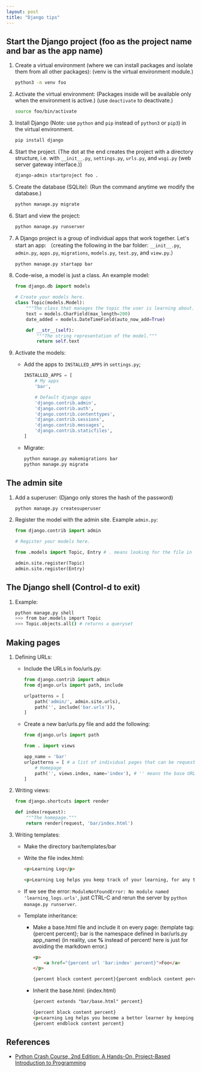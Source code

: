 ```yaml
---
layout: post
title: "Django tips"
---
```


## Start the Django project (foo as the project name and bar as the app name)

1. Create a virtual environment (where we can install packages and isolate them from all other packages): (venv is the virtual environment module.)

    ```sh
    python3 -m venv foo
    ```

2. Activate the virtual environment: (Packages inside will be available only when the environment is active.) (use `deactivate` to deactivate.)

    ```sh
    source foo/bin/activate
    ```

3. Install Django (Note: use `python` and `pip` instead of `python3` or `pip3`) in the virtual environment.

    ```sh
    pip install django
    ```

4. Start the project. (The dot at the end creates the project with a directory structure, i.e. with `__init__.py`, `settings.py`, `urls.py`, and `wsgi.py` (web server gateway interface.))

    ```sh
    django-admin startproject foo .
    ```

5. Create the database (SQLite): (Run the command anytime we modify the database.)

    ```sh
    python manage.py migrate
    ```

6. Start and view the project:

    ```sh
    python manage.py runserver
    ```

7. A Django project is a group of individual apps that work together. Let's start an app: （creating the following in the bar folder: `__init__.py`, `admin.py`, `apps.py`, `migrations`, `models.py`, `test.py`, and `view.py`.）

    ```sh
    python manage.py startapp bar
    ```

8. Code-wise, a model is just a class. An example model:

    ```python
    from django.db import models

    # Create your models here.
    class Topic(models.Model):
        """The class that manages the topic the user is learning about."""
        text = models.CharField(max_length=200)
        date_added = models.DateTimeField(auto_now_add=True)

        def __str__(self):
            """The string representation of the model."""
            return self.text
    ```

9. Activate the models:
    * Add the apps to `INSTALLED_APPS` in `settings.py`;

        ```python
        INSTALLED_APPS = [
            # My apps
            'bar',

            # Default django apps
            'django.contrib.admin',
            'django.contrib.auth',
            'django.contrib.contenttypes',
            'django.contrib.sessions',
            'django.contrib.messages',
            'django.contrib.staticfiles',
        ]
        ```

    * Migrate:

        ```sh
        python manage.py makemigrations bar
        python manage.py migrate
        ```

## The admin site

1. Add a superuser: (Django only stores the hash of the password)

    ```sh
    python manage.py createsuperuser
    ```

2. Register the model with the admin site. Example `admin.py`:

    ```python
    from django.contrib import admin

    # Register your models here.

    from .models import Topic, Entry # . means looking for the file in the same directory as admin.py

    admin.site.register(Topic)
    admin.site.register(Entry)
    ```

## The Django shell (Control-d to exit)

1. Example:

    ```sh
    python manage.py shell
    >>> from bar.models import Topic
    >>> Topic.objects.all() # returns a queryset
    ```

## Making pages

1. Defining URLs:
    * Include the URLs in foo/urls.py:

        ```python
        from django.contrib import admin
        from django.urls import path, include

        urlpatterns = [
            path('admin/', admin.site.urls),
            path('', include('bar.urls')),
        ]
        ```

    * Create a new bar/urls.py file and add the following:

        ```python
        from django.urls import path

        from . import views

        app_name = 'bar'
        urlpatterns = [ # a list of individual pages that can be requested.
            # Homepage
            path('', views.index, name='index'), # '' means the base URL; call the index() function in views.py
        ]
        ```

2. Writing views:

    ```python
    from django.shortcuts import render

    def index(request):
        """The homepage."""
        return render(request, 'bar/index.html')
    ```

3. Writing templates:
    * Make the directory bar/templates/bar
    * Write the file index.html:

        ```html
        <p>Learning Log</p>

        <p>Learning Log helps you keep track of your learning, for any topic you're learning about.</p>
        ```

    * If we see the error: `ModuleNotFoundError: No module named 'learning_logs.urls'`, just CTRL-C and rerun the server by `python manage.py runserver`.
    * Template inheritance:
        * Make a base.html file and include it on every page: (template tag:{percent percent}; bar is the namespace defined in bar/urls.py app_name) (in reality, use **%** instead of percent! here is just for avoiding the markdown error.)

            ```html
            <p>
                <a href="{percent url 'bar:index' percent}">Foo</a>
            </p>

            {percent block content percent}{percent endblock content percent}
            ```

        * Inherit the base.html: (index.html)

            ```html
            {percent extends "bar/base.html" percent}

            {percent block content percent}
            <p>Learning Log helps you become a better learner by keeping track of the topic you're learning.</p>
            {percent endblock content percent}
            ```


## References

* [Python Crash Course, 2nd Edition: A Hands-On, Project-Based Introduction to Programming](https://www.amazon.com/Python-Crash-Course-2nd-Edition/dp/1593279280/ref=sr_1_1?keywords=python+crash+course&qid=1558808134&s=gateway&sr=8-1)